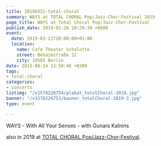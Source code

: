 ```yaml
---
title: 20190321-total-choral
summary: WAYS at TOTAL CHORAL Pop/Jazz-Chor-Festival 2019
page_title: WAYS at Total Choral Pop/Jazz-Chor-Festival
publish_date: 2019-02-26 10:29:30 +0000
event:
  date: 2019-03-21T20:00:00+01:00
  location:
    name: Cafe Theater Schalotte
    street: Behaimstraße 22
    city: 10585 Berlin
date: 2015-06-24 13:50:46 +0200
tags:
- total-choral
categories:
- concerts
listimg: "/v1578226754/plakat_totalChoral-2019.jpg"
banner: "/v1578226753/banner_totalChoral-2019-3.jpg"
type: event

---
```

WAYS - With All Your Senses - with Gunars Kalnins 

also in 2019 at <a href="http://www.totalchoral.de" target="_blank">TOTAL CHORAL Pop/Jazz-Chor-Festival</a>.
